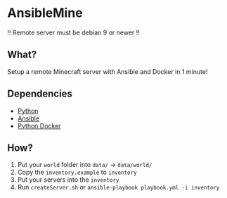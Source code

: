 # AnsibleMine

!! Remote server must be debian 9 or newer !!

## What?

Setup a remote Minecraft server with Ansible and Docker in 1 minute!

## Dependencies

* [Python](https://www.python.org/downloads/)
* [Ansible](https://docs.ansible.com/ansible/latest/installation_guide/intro_installation.html)
* [Python Docker](https://pypi.org/project/docker/)

## How?

1. Put your `world` folder into `data/` -> `data/world/`
1. Copy the `inventory.example` to `inventory`
1. Put your servers into the `inventory`
1. Run `createServer.sh` or `ansible-playbook playbook.yml -i inventory`
